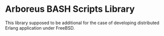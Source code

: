 # Arboreus BASH Scripts Library

This library supposed to be additional for the case of developing distributed Erlang application under FreeBSD.